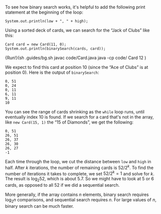 To see how binary search works, it's helpful to add the following print statement at the beginning of the loop:

```code
System.out.println(low + ", " + high);
```

Using a sorted deck of cards, we can search for the “Jack of Clubs” like this:

```code
Card card = new Card(11, 0);
System.out.println(binarySearch(cards, card));
```

{Run!}(sh .guides/bg.sh javac code/Card.java java -cp code/ Card 12 )


We expect to find this card at position 10 (since the “Ace of Clubs” is at position 0). Here is the output of `binarySearch`:

```code
0, 51
0, 24
0, 11
6, 11
9, 11
10
```

You can see the range of cards shrinking as the `while` loop runs, until eventually index 10 is found. If we search for a card that's not in the array, like `new Card(15, 1)` the “15 of Diamonds”, we get the following:

```code
0, 51
26, 51
26, 37
26, 30
26, 27
-1
```


Each time through the loop, we cut the distance between `low` and `high` in half. After $k$ iterations, the number of remaining cards is $52 / 2^k$. To find the number of iterations it takes to complete, we set $52 / 2^k = 1$ and solve for $k$. The result is $\log_2 52$, which is about 5.7. So we might have to look at 5 or 6 cards, as opposed to all 52 if we did a sequential search.

More generally, if the array contains $n$ elements, binary search requires $\log_2 n$ comparisons, and sequential search requires $n$. For large values of $n$, binary search can be much faster.